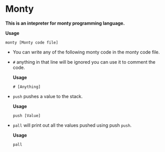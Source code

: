 
# Monty

**This is an intepreter for monty programming language.**

**Usage**

```
monty [Monty code file]
```

- You can write any of the following monty code in the monty code file.

- `#` anything in that line will be ignored you can use it to comment the code.

  **Usage**

  ```
  # [Anything]
  ```

- `push` pushes a value to the stack.

  **Usage**

  ```
  push [Value]
  ```

- `pall` will print out all the values pushed using push `push`.

  **Usage**

  ```
  pall
  ```

